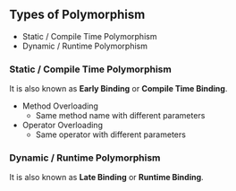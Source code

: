 ## Types of Polymorphism
* Static / Compile Time Polymorphism
* Dynamic / Runtime Polymorphism

### Static / Compile Time Polymorphism
It is also known as **Early Binding** or **Compile Time Binding**.

* Method Overloading
    - Same method name with different parameters
* Operator Overloading
    - Same operator with different parameters

### Dynamic / Runtime Polymorphism
It is also known as **Late Binding** or **Runtime Binding**.


